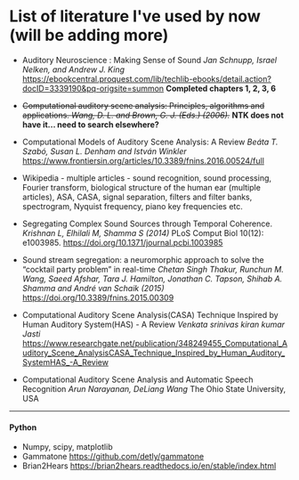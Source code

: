 # List of literature I've used by now (will be adding more)

- Auditory Neuroscience : Making Sense of Sound
*Jan Schnupp, Israel Nelken, and Andrew J. King*
https://ebookcentral.proquest.com/lib/techlib-ebooks/detail.action?docID=3339190&pq-origsite=summon
**Completed chapters 1, 2, 3, 6**

- ~~Computational auditory scene analysis: Principles, algorithms and applications.
*Wang, D. L. and Brown, G. J. (Eds.) (2006).*~~
**NTK does not have it... need to search elsewhere?**

- Computational Models of Auditory Scene Analysis: A Review
*Beáta T. Szabó, Susan L. Denham and István Winkler*
https://www.frontiersin.org/articles/10.3389/fnins.2016.00524/full

- Wikipedia - multiple articles - sound recognition, sound processing, Fourier transform,
biological structure of the human ear (multiple articles),
ASA, CASA, signal separation, filters and filter banks, spectrogram, Nyquist frequency,
piano key frequencies etc.

- Segregating Complex Sound Sources through Temporal Coherence.
*Krishnan L, Elhilali M, Shamma S (2014)*
PLoS Comput Biol 10(12): e1003985. https://doi.org/10.1371/journal.pcbi.1003985

- Sound stream segregation: a neuromorphic approach to solve the “cocktail party problem” in real-time
*Chetan Singh Thakur, Runchun M. Wang, Saeed Afshar, Tara J. Hamilton, Jonathan C. Tapson,
Shihab A. Shamma and André van Schaik (2015)*
https://doi.org/10.3389/fnins.2015.00309

- Computational Auditory Scene Analysis(CASA) Technique Inspired by Human Auditory System(HAS) - A Review
*Venkata srinivas kiran kumar Jasti*
https://www.researchgate.net/publication/348249455_Computational_Auditory_Scene_AnalysisCASA_Technique_Inspired_by_Human_Auditory_SystemHAS_-A_Review

- Computational Auditory Scene Analysis and Automatic Speech Recognition
*Arun Narayanan, DeLiang Wang*
The Ohio State University, USA

---

#### Python

- Numpy, scipy, matplotlib
- Gammatone https://github.com/detly/gammatone
- Brian2Hears https://brian2hears.readthedocs.io/en/stable/index.html
